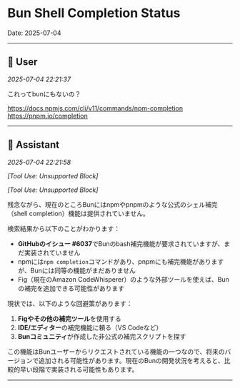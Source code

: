 # Bun Shell Completion Status

Date: 2025-07-04

---

## 👤 User
*2025-07-04 22:21:37*

これってbunにもないの？

https://docs.npmjs.com/cli/v11/commands/npm-completion
https://pnpm.io/completion

---

## 🤖 Assistant
*2025-07-04 22:21:58*

*[Tool Use: Unsupported Block]*


*[Tool Use: Unsupported Block]*

残念ながら、現在のところBunにはnpmやpnpmのような公式のシェル補完（shell completion）機能は提供されていません。

検索結果から以下のことがわかります：

- **GitHubのイシュー #6037**でBunのbash補完機能が要求されていますが、まだ実装されていません
- npmには`npm completion`コマンドがあり、pnpmにも補完機能がありますが、Bunには同等の機能がまだありません
- Fig（現在のAmazon CodeWhisperer）のような外部ツールを使えば、Bunの補完を追加できる可能性があります

現状では、以下のような回避策があります：

1. **Figやその他の補完ツール**を使用する
2. **IDE/エディター**の補完機能に頼る（VS Codeなど）
3. **Bunコミュニティ**が作成した非公式の補完スクリプトを探す

この機能はBunユーザーからリクエストされている機能の一つなので、将来のバージョンで追加される可能性があります。現在のBunの開発状況を考えると、比較的早い段階で実装される可能性もあります。

---
